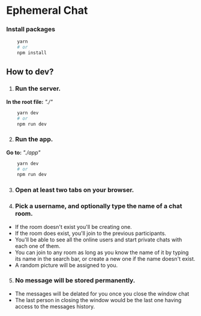 # Ephemeral Chat

### Install packages
```bash
    yarn 
    # or
    npm install
```

## How to dev?
1. ### Run the server.
**In the root file:** *"./"*
```bash
    yarn dev
    # or
    npm run dev
```

2. ### Run the app.
**Go to:** *"./app"*
```bash
    yarn dev
    # or
    npm run dev
```

3. ### Open at least two tabs on your browser.
4. ### Pick a username, and optionally type the name of a chat room.
- If the room doesn't exist you'll be creating one.
- If the room does exist, you'll join to the previous participants.
- You'll be able to see all the online users and start private chats with each one of them.
- You can join to any room as long as you know the name of it by typing its name in the search bar, or create a new one if the name doesn't exist.
- A random picture will be assigned to you.

5. ### No message will be stored permanently.
- The messages will be delated for you once you close the window chat
- The last person in closing the window would be the last one having access to the messages history.
